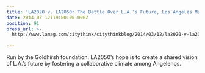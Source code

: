 ```yaml
---
title: 'LA2020 v. LA2050: The Battle Over L.A.’s Future, Los Angeles Magazine'
date: 2014-03-12T19:00:00.000Z
position: 91
press_url: >-
  http://www.lamag.com/citythink/citythinkblog/2014/03/12/la2020-v-la2050-the-battle-over-las-future

---
```




Run by the Goldhirsh foundation, LA2050’s hope is to create a shared vision of L.A.’s future by fostering a collaborative climate among Angelenos.

